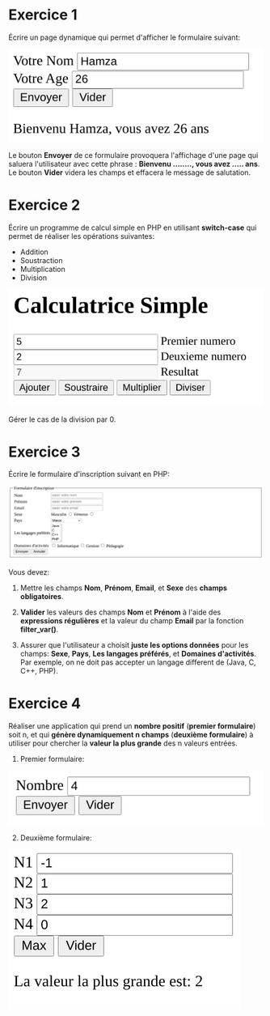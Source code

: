 # Exercice 1
Écrire un page dynamique qui permet d'afficher le formulaire suivant:

![Exercice 1](screenshots/ex1.png)

Le bouton **Envoyer** de ce formulaire provoquera l'affichage d'une page qui saluera l'utilisateur avec cette phrase : **Bienvenu ........, vous avez ..... ans**.
Le bouton **Vider** videra les champs et effacera le message de salutation.

# Exercice 2
Écrire un programme de calcul simple en PHP en utilisant **switch-case** qui permet de réaliser les opérations suivantes:
- Addition
- Soustraction
- Multiplication
- Division

![Exercice 2](screenshots/ex2.png)

Gérer le cas de la division par 0.

# Exercice 3
Écrire le formulaire d'inscription suivant en PHP:

![Exercice 3](screenshots/ex3.png)

Vous devez:
1. Mettre les champs **Nom**, **Prénom**, **Email**, et **Sexe** des **champs obligatoires**.

2. **Valider** les valeurs des champs **Nom** et **Prénom** à l'aide des **expressions régulières** et la valeur du champ **Email** par la fonction **filter_var()**.

3. Assurer que l'utilisateur a choisit **juste les options données** pour les champs: **Sexe**, **Pays**, **Les langages préférés**, et **Domaines d'activités**. Par exemple, on ne doit pas accepter un langage different de (Java, C, C++, PHP).

# Exercice 4
Réaliser une application qui prend un **nombre positif** (**premier formulaire**) soit n, et qui **génère dynamiquement n champs** (**deuxième formulaire**) à utiliser pour chercher la **valeur la plus grande** des n valeurs entrées.

1. Premier formulaire:

![Exercice 4-1](screenshots/ex4-1.png)

2. Deuxième formulaire:

![Exercice 4-2](screenshots/ex4-2.png)
